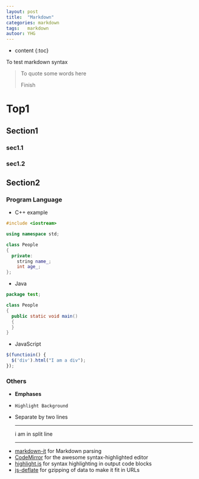 ```yaml
---
layout: post
title:  "Markdown"
categories: markdown
tags:	markdown
autoor: YHG
---
```


* content
{:toc}

To test markdown syntax

> To quote some words here
>
> Finish

# Top1

## Section1
### sec1.1

### sec1.2

## Section2
### Program Language
* C++ example

```c++
#include <iostream>

using namespace std;

class People
{
  private:
    string name_;
    int age_;
};
```

* Java

```java
package test;

class People
{
  public static void main()
  {
  }
}
```

* JavaScript


```js
$(functioin() {
  $('div').html("I am a div");
});
```

### Others
- **Emphases**
- `Highlight Background`
- Separate by two lines

   ---

   i am in split line

   ---

* [markdown-it](https://github.com/markdown-it/markdown-it) for Markdown parsing
* [CodeMirror](http://codemirror.net/) for the awesome syntax-highlighted editor
* [highlight.js](http://softwaremaniacs.org/soft/highlight/en/) for syntax highlighting in output code blocks
* [js-deflate](https://github.com/dankogai/js-deflate) for gzipping of data to make it fit in URLs


